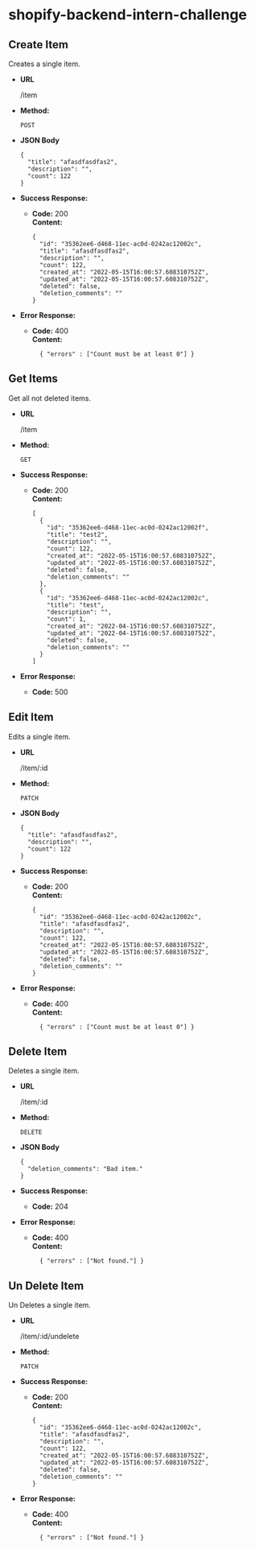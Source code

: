 # shopify-backend-intern-challenge

**Create Item**
----
  Creates a single item.

* **URL**

  /item

* **Method:**

  `POST`

* **JSON Body**

  ```
  {
    "title": "afasdfasdfas2",
    "description": "",
    "count": 122
  }
  ```

* **Success Response:**

  * **Code:** 200 <br />
    **Content:** 
    ```
    {
      "id": "35362ee6-d468-11ec-ac0d-0242ac12002c",
      "title": "afasdfasdfas2",
      "description": "",
      "count": 122,
      "created_at": "2022-05-15T16:00:57.608310752Z",
      "updated_at": "2022-05-15T16:00:57.608310752Z",
      "deleted": false,
      "deletion_comments": ""
    }
    ```
 
* **Error Response:**

  * **Code:** 400 <br />
    **Content:** 
    ```
      { "errors" : ["Count must be at least 0"] }
    ```

**Get Items**
----
  Get all not deleted items.

* **URL**

  /item

* **Method:**

  `GET`

* **Success Response:**

  * **Code:** 200 <br />
    **Content:** 
    ```
    [
      {
        "id": "35362ee6-d468-11ec-ac0d-0242ac12002f",
        "title": "test2",
        "description": "",
        "count": 122,
        "created_at": "2022-05-15T16:00:57.608310752Z",
        "updated_at": "2022-05-15T16:00:57.608310752Z",
        "deleted": false,
        "deletion_comments": ""
      },
      {
        "id": "35362ee6-d468-11ec-ac0d-0242ac12002c",
        "title": "test",
        "description": "",
        "count": 1,
        "created_at": "2022-04-15T16:00:57.608310752Z",
        "updated_at": "2022-04-15T16:00:57.608310752Z",
        "deleted": false,
        "deletion_comments": ""
      }
    ]
    ```
 
* **Error Response:**

  * **Code:** 500 <br />


**Edit Item**
----
  Edits a single item.

* **URL**

  /item/:id

* **Method:**

  `PATCH`

* **JSON Body**

  ```
  {
    "title": "afasdfasdfas2",
    "description": "",
    "count": 122
  }
  ```

* **Success Response:**

  * **Code:** 200 <br />
    **Content:** 
    ```
    {
      "id": "35362ee6-d468-11ec-ac0d-0242ac12002c",
      "title": "afasdfasdfas2",
      "description": "",
      "count": 122,
      "created_at": "2022-05-15T16:00:57.608310752Z",
      "updated_at": "2022-05-15T16:00:57.608310752Z",
      "deleted": false,
      "deletion_comments": ""
    }
    ```
 
* **Error Response:**

  * **Code:** 400 <br />
    **Content:** 
    ```
      { "errors" : ["Count must be at least 0"] }
    ```

**Delete Item**
----
  Deletes a single item.

* **URL**

  /item/:id

* **Method:**

  `DELETE`

* **JSON Body**

  ```
  {
    "deletion_comments": "Bad item."
  }
  ```

* **Success Response:**

  * **Code:** 204 <br />
 
* **Error Response:**

  * **Code:** 400 <br />
    **Content:** 
    ```
      { "errors" : ["Not found."] }
    ```

**Un Delete Item**
----
  Un Deletes a single item.

* **URL**

  /item/:id/undelete

* **Method:**

  `PATCH`

* **Success Response:**

  * **Code:** 200 <br />
    **Content:** 
    ```
    {
      "id": "35362ee6-d468-11ec-ac0d-0242ac12002c",
      "title": "afasdfasdfas2",
      "description": "",
      "count": 122,
      "created_at": "2022-05-15T16:00:57.608310752Z",
      "updated_at": "2022-05-15T16:00:57.608310752Z",
      "deleted": false,
      "deletion_comments": ""
    }
    ```
 
* **Error Response:**

  * **Code:** 400 <br />
    **Content:** 
    ```
      { "errors" : ["Not found."] }
    ```
